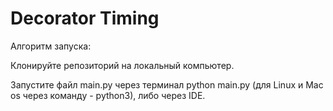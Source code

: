 # Decorator Timing

Алгоритм запуска:

Клонируйте репозиторий на локальный компьютер.

Запустите файл main.py через терминал python main.py (для Linux и Mac os через команду - python3), либо через IDE.
